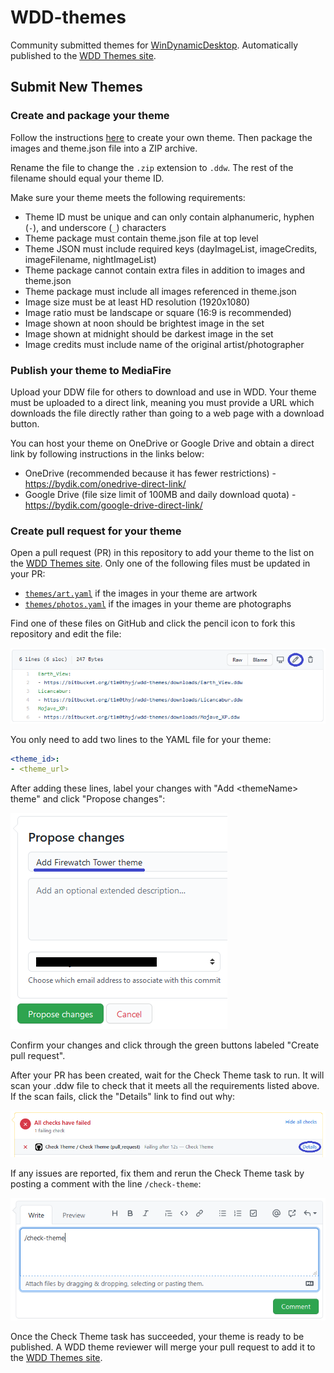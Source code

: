# WDD-themes

Community submitted themes for [WinDynamicDesktop](https://github.com/t1m0thyj/WinDynamicDesktop). Automatically published to the [WDD Themes site](https://windd.info/themes/).

## Submit New Themes

### Create and package your theme

Follow the instructions [here](https://github.com/t1m0thyj/WinDynamicDesktop/wiki/Creating-custom-themes) to create your own theme. Then package the images and theme.json file into a ZIP archive.

Rename the file to change the `.zip` extension to `.ddw`. The rest of the filename should equal your theme ID.

Make sure your theme meets the following requirements:

- Theme ID must be unique and can only contain alphanumeric, hyphen (`-`), and underscore (`_`) characters
- Theme package must contain theme.json file at top level
- Theme JSON must include required keys (dayImageList, imageCredits, imageFilename, nightImageList)
- Theme package cannot contain extra files in addition to images and theme.json
- Theme package must include all images referenced in theme.json
- Image size must be at least HD resolution (1920x1080)
- Image ratio must be landscape or square (16:9 is recommended)
- Image shown at noon should be brightest image in the set
- Image shown at midnight should be darkest image in the set
- Image credits must include name of the original artist/photographer

### Publish your theme to MediaFire

Upload your DDW file for others to download and use in WDD. Your theme must be uploaded to a direct link, meaning you must provide a URL which downloads the file directly rather than going to a web page with a download button.

You can host your theme on OneDrive or Google Drive and obtain a direct link by following instructions in the links below:

- OneDrive (recommended because it has fewer restrictions) - https://bydik.com/onedrive-direct-link/
- Google Drive (file size limit of 100MB and daily download quota) - https://bydik.com/google-drive-direct-link/

### Create pull request for your theme

Open a pull request (PR) in this repository to add your theme to the list on the [WDD Themes site](https://windd.info/themes/). Only one of the following files must be updated in your PR:

- [`themes/art.yaml`](themes/art.yaml) if the images in your theme are artwork
- [`themes/photos.yaml`](themes/photos.yaml) if the images in your theme are photographs

Find one of these files on GitHub and click the pencil icon to fork this repository and edit the file:

![Edit the file in your fork of this project](images/github_edit_file.png)

You only need to add two lines to the YAML file for your theme:
```yaml
<theme_id>:
- <theme_url>
```

After adding these lines, label your changes with "Add &lt;themeName&gt; theme" and click "Propose changes":

![Propose changes](images/github_propose_changes.png)

Confirm your changes and click through the green buttons labeled "Create pull request".

After your PR has been created, wait for the Check Theme task to run. It will scan your .ddw file to check that it meets all the requirements listed above. If the scan fails, click the "Details" link to find out why:

![All checks have failed](images/github_fail_details.png)

If any issues are reported, fix them and rerun the Check Theme task by posting a comment with the line `/check-theme`:

![Check Theme comment](images/github_check_theme.png)

Once the Check Theme task has succeeded, your theme is ready to be published. A WDD theme reviewer will merge your pull request to add it to the [WDD Themes site](https://windd.info/themes/).
